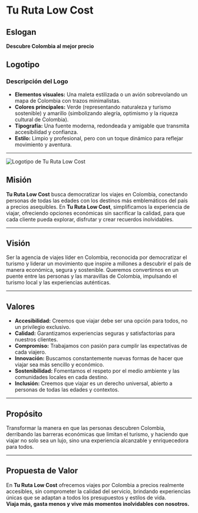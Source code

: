 # Tu Ruta Low Cost

## Eslogan
**Descubre Colombia al mejor precio**

## Logotipo
### Descripción del Logo
- **Elementos visuales:** Una maleta estilizada o un avión sobrevolando un mapa de Colombia con trazos minimalistas.
- **Colores principales:** Verde (representando naturaleza y turismo sostenible) y amarillo (simbolizando alegría, optimismo y la riqueza cultural de Colombia).
- **Tipografía:** Una fuente moderna, redondeada y amigable que transmita accesibilidad y confianza.
- **Estilo:** Limpio y profesional, pero con un toque dinámico para reflejar movimiento y aventura.

---
![Logotipo de Tu Ruta Low Cost](file:///C:/Users/maric/Downloads/Imagenes%20de%20la%20marca/Marca_Low_Cost_2.webp)

## Misión
**Tu Ruta Low Cost** busca democratizar los viajes en Colombia, conectando personas de todas las edades con los destinos más emblemáticos del país a precios asequibles. En **Tu Ruta Low Cost**, simplificamos la experiencia de viajar, ofreciendo opciones económicas sin sacrificar la calidad, para que cada cliente pueda explorar, disfrutar y crear recuerdos inolvidables.

---

## Visión
Ser la agencia de viajes líder en Colombia, reconocida por democratizar el turismo y liderar un movimiento que inspire a millones a descubrir el país de manera económica, segura y sostenible. Queremos convertirnos en un puente entre las personas y las maravillas de Colombia, impulsando el turismo local y las experiencias auténticas.

---

## Valores
- **Accesibilidad:** Creemos que viajar debe ser una opción para todos, no un privilegio exclusivo.
- **Calidad:** Garantizamos experiencias seguras y satisfactorias para nuestros clientes.
- **Compromiso:** Trabajamos con pasión para cumplir las expectativas de cada viajero.
- **Innovación:** Buscamos constantemente nuevas formas de hacer que viajar sea más sencillo y económico.
- **Sostenibilidad:** Fomentamos el respeto por el medio ambiente y las comunidades locales en cada destino.
- **Inclusión:** Creemos que viajar es un derecho universal, abierto a personas de todas las edades y contextos.

---

## Propósito
Transformar la manera en que las personas descubren Colombia, derribando las barreras económicas que limitan el turismo, y haciendo que viajar no solo sea un lujo, sino una experiencia alcanzable y enriquecedora para todos.

---

## Propuesta de Valor
En **Tu Ruta Low Cost** ofrecemos viajes por Colombia a precios realmente accesibles, sin comprometer la calidad del servicio, brindando experiencias únicas que se adaptan a todos los presupuestos y estilos de vida.  
**Viaja más, gasta menos y vive más momentos inolvidables con nosotros.**

